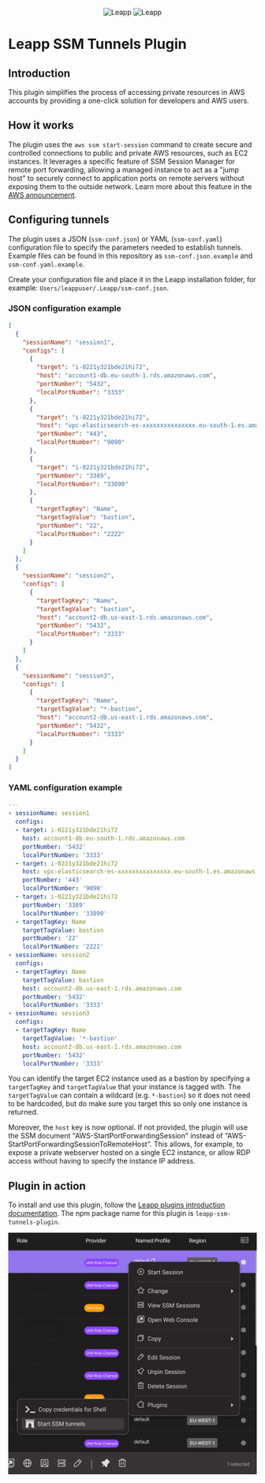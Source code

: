 <p align="center">
  <img src="https://github.com/Noovolari/leapp/blob/master/.github/images/README-1.png#gh-dark-mode-only" alt="Leapp" height="150" />
    <img src="https://github.com/Noovolari/leapp/blob/master/.github/images/README-1-dark.png#gh-light-mode-only" alt="Leapp" height="150" />
</p>

# Leapp SSM Tunnels Plugin

## Introduction
This plugin simplifies the process of accessing private resources in AWS accounts by providing a one-click solution for developers and AWS users.

## How it works
The plugin uses the `aws ssm start-session` command to create secure and controlled connections to public and private AWS resources, such as EC2 instances. It leverages a specific feature of SSM Session Manager for remote port forwarding, allowing a managed instance to act as a "jump host" to securely connect to application ports on remote servers without exposing them to the outside network. Learn more about this feature in the [AWS announcement](https://aws.amazon.com/it/about-aws/whats-new/2022/05/aws-systems-manager-support-port-forwarding-remote-hosts-using-session-manager/).


## Configuring tunnels
The plugin uses a JSON (`ssm-conf.json`) or YAML (`ssm-conf.yaml`) configuration file to specify the parameters needed to establish tunnels. Example files can be found in this repository as `ssm-conf.json.example` and `ssm-conf.yaml.example`.

Create your configuration file and place it in the Leapp installation folder, for example: `Users/leappuser/.Leapp/ssm-conf.json`.

### JSON configuration example
```json
[
  {
    "sessionName": "session1",
    "configs": [
      {
        "target": "i-0221y321bde21hi72",
        "host": "account1-db.eu-south-1.rds.amazonaws.com",
        "portNumber": "5432",
        "localPortNumber": "3333"
      },
      {
        "target": "i-0221y321bde21hi72",
        "host": "vpc-elasticsearch-es-xxxxxxxxxxxxxxx.eu-south-1.es.amazonaws.com",
        "portNumber": "443",
        "localPortNumber": "9090"
      },
      {
        "target": "i-0221y321bde21hi72",
        "portNumber": "3389",
        "localPortNumber": "33890"
      },
      {
        "targetTagKey": "Name",
        "targetTagValue": "bastion",
        "portNumber": "22",
        "localPortNumber": "2222"
      }
    ] 
  },
  {
    "sessionName": "session2",
    "configs": [
      {
        "targetTagKey": "Name",
        "targetTagValue": "bastion",
        "host": "account2-db.us-east-1.rds.amazonaws.com",
        "portNumber": "5432",
        "localPortNumber": "3333"
      }
    ] 
  },
  {
    "sessionName": "session3",
    "configs": [
      {
        "targetTagKey": "Name",
        "targetTagValue": "*-bastion",
        "host": "account2-db.us-east-1.rds.amazonaws.com",
        "portNumber": "5432",
        "localPortNumber": "3333"
      }
    ]
  }  
]
```

### YAML configuration example
```yaml
---
- sessionName: session1
  configs:
  - target: i-0221y321bde21hi72
    host: account1-db.eu-south-1.rds.amazonaws.com
    portNumber: '5432'
    localPortNumber: '3333'
  - target: i-0221y321bde21hi72
    host: vpc-elasticsearch-es-xxxxxxxxxxxxxxx.eu-south-1.es.amazonaws.com
    portNumber: '443'
    localPortNumber: '9090'
  - target: i-0221y321bde21hi72 
    portNumber: '3389'
    localPortNumber: '33890'
  - targetTagKey: Name
    targetTagValue: bastion
    portNumber: '22'
    localPortNumber: '2222'
- sessionName: session2
  configs:
  - targetTagKey: Name
    targetTagValue: bastion
    host: account2-db.us-east-1.rds.amazonaws.com
    portNumber: '5432'
    localPortNumber: '3333'
- sessionName: session3
  configs:
  - targetTagKey: Name
    targetTagValue: '*-bastion'
    host: account2-db.us-east-1.rds.amazonaws.com
    portNumber: '5432'
    localPortNumber: '3333'
```

You can identify the target EC2 instance used as a bastion by specifying a `targetTagKey` and `targetTagValue` that your instance is tagged with.
The `targetTagValue` can contain a wildcard (e.g. `*-bastion`) so it does not need to be hardcoded, but do make sure you target this so only one instance is returned.

Moreover, the `host` key is now optional. If not provided, the plugin will use the SSM document "AWS-StartPortForwardingSession" instead of "AWS-StartPortForwardingSessionToRemoteHost". This allows, for example, to expose a private webserver hosted on a single EC2 instance, or allow RDP access without having to specify the instance IP address.

## Plugin in action
To install and use this plugin, follow the [Leapp plugins introduction documentation](https://docs.leapp.cloud/0.16.2/plugins/plugins-introduction/). The npm package name for this plugin is `leapp-ssm-tunnels-plugin`.

<img src="how_to_use.jpg">
